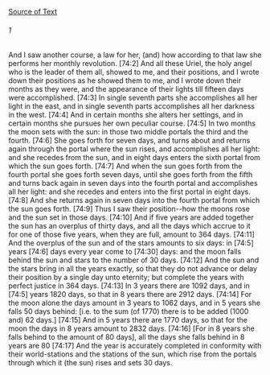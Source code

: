 [Source of Text](https://github.com/scrollmapper/bible_databases_deuterocanonical)

###### 1
And I saw another course, a law for her, (and) how according to that law she performs her monthly revolution. [74:2] And all these Uriel, the holy angel who is the leader of them all, showed to me, and their positions, and I wrote down their positions as he showed them to me, and I wrote down their months as they were, and the appearance of their lights till fifteen days were accomplished. [74:3] In single seventh parts she accomplishes all her light in the east, and in single seventh parts accomplishes all her darkness in the west. [74:4] And in certain months she alters her settings, and in certain months she pursues her own peculiar course. [74:5] In two months the moon sets with the sun: in those two middle portals the third and the fourth. [74:6] She goes forth for seven days, and turns about and returns again through the portal where the sun rises, and accomplishes all her light: and she recedes from the sun, and in eight days enters the sixth portal from which the sun goes forth. [74:7] And when the sun goes forth from the fourth portal she goes forth seven days, until she goes forth from the fifth and turns back again in seven days into the fourth portal and accomplishes all her light: and she recedes and enters into the first portal in eight days. [74:8] And she returns again in seven days into the fourth portal from which the sun goes forth. [74:9] Thus I saw their position--how the moons rose and the sun set in those days. [74:10] And if five years are added together the sun has an overplus of thirty days, and all the days which accrue to it for one of those five years, when they are full, amount to 364 days. [74:11] And the overplus of the sun and of the stars amounts to six days: in [74:5] years [74:6] days every year come to [74:30] days: and the moon falls behind the sun and stars to the number of 30 days. [74:12] And the sun and the stars bring in all the years exactly, so that they do not advance or delay their position by a single day unto eternity; but complete the years with perfect justice in 364 days. [74:13] In 3 years there are 1092 days, and in [74:5] years 1820 days, so that in 8 years there are 2912 days. [74:14] For the moon alone the days amount in 3 years to 1062 days, and in 5 years she falls 50 days behind: [i.e. to the sum (of 1770) there is to be added (1000 and) 62 days.] [74:15] And in 5 years there are 1770 days, so that for the moon the days in 8 years amount to 2832 days. [74:16] [For in 8 years she falls behind to the amount of 80 days], all the days she falls behind in 8 years are 80 [74:17] And the year is accurately completed in conformity with their world-stations and the stations of the sun, which rise from the portals through which it (the sun) rises and sets 30 days.